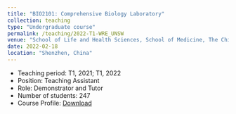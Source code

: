 ```yaml
---
title: "BIO2101: Comprehensive Biology Laboratory"
collection: teaching
type: "Undergraduate course"
permalink: /teaching/2022-T1-WRE_UNSW
venue: "School of Life and Health Sciences, School of Medicine, The Chinese University of Hong Kong (Shenzhen)"
date: 2022-02-18
location: "Shenzhen, China"
---
```

* Teaching period: T1, 2021; T1, 2022
* Position: Teaching Assistant 
* Role: Demonstrator and Tutor
* Number of students: 247
* Course Profile: [Download](https://vm.civeng.unsw.edu.au/courseprofiles/2019/2019-T1_CVEN3501x7193.pdf)